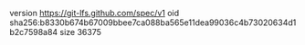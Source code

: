version https://git-lfs.github.com/spec/v1
oid sha256:b8330b674b67009bbee7ca088ba565e11dea99036c4b73020634d1b2c7598a84
size 36375
